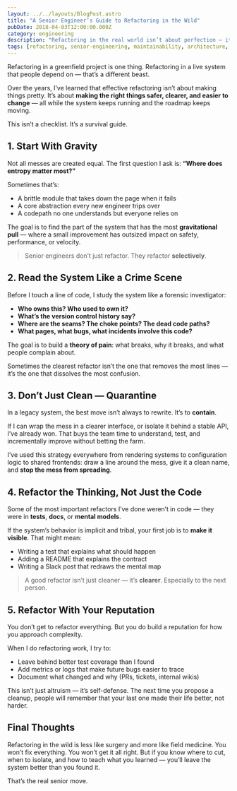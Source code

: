 ```yaml
---
layout: ../../layouts/BlogPost.astro
title: "A Senior Engineer’s Guide to Refactoring in the Wild"
pubDate: 2018-04-03T12:00:00.000Z
category: engineering
description: "Refactoring in the real world isn’t about perfection — it’s about clarity, safety, and knowing where the bodies are buried. Here’s how I approach it when the code is messy, the deadlines are tight, and the system can’t stop running."
tags: [refactoring, senior-engineering, maintainability, architecture, systems-design]
---
```


Refactoring in a greenfield project is one thing. Refactoring in a live system that people depend on — that’s a different beast.

Over the years, I’ve learned that effective refactoring isn’t about making things pretty. It’s about **making the right things safer, clearer, and easier to change** — all while the system keeps running and the roadmap keeps moving.

This isn’t a checklist. It’s a survival guide.


## 1. Start With Gravity

Not all messes are created equal. The first question I ask is: **“Where does entropy matter most?”**

Sometimes that’s:
- A brittle module that takes down the page when it fails
- A core abstraction every new engineer trips over
- A codepath no one understands but everyone relies on

The goal is to find the part of the system that has the most **gravitational pull** — where a small improvement has outsized impact on safety, performance, or velocity.

> Senior engineers don’t just refactor. They refactor **selectively**.


## 2. Read the System Like a Crime Scene

Before I touch a line of code, I study the system like a forensic investigator:

- **Who owns this? Who used to own it?**
- **What’s the version control history say?**
- **Where are the seams? The choke points? The dead code paths?**
- **What pages, what bugs, what incidents involve this code?**

The goal is to build a **theory of pain**: what breaks, why it breaks, and what people complain about.

Sometimes the clearest refactor isn’t the one that removes the most lines — it’s the one that dissolves the most confusion.


## 3. Don’t Just Clean — Quarantine

In a legacy system, the best move isn’t always to rewrite. It’s to **contain**.

If I can wrap the mess in a clearer interface, or isolate it behind a stable API, I’ve already won. That buys the team time to understand, test, and incrementally improve without betting the farm.

I’ve used this strategy everywhere from rendering systems to configuration logic to shared frontends: draw a line around the mess, give it a clean name, and **stop the mess from spreading**.


## 4. Refactor the Thinking, Not Just the Code

Some of the most important refactors I’ve done weren’t in code — they were in **tests**, **docs**, or **mental models**.

If the system’s behavior is implicit and tribal, your first job is to **make it visible**. That might mean:

- Writing a test that explains what should happen
- Adding a README that explains the contract
- Writing a Slack post that redraws the mental map

> A good refactor isn’t just cleaner — it’s **clearer**. Especially to the next person.


## 5. Refactor With Your Reputation

You don’t get to refactor everything. But you do build a reputation for how you approach complexity.

When I do refactoring work, I try to:

- Leave behind better test coverage than I found
- Add metrics or logs that make future bugs easier to trace
- Document what changed and why (PRs, tickets, internal wikis)

This isn’t just altruism — it’s self-defense. The next time you propose a cleanup, people will remember that your last one made their life better, not harder.


## Final Thoughts

Refactoring in the wild is less like surgery and more like field medicine. You won’t fix everything. You won’t get it all right. But if you know where to cut, when to isolate, and how to teach what you learned — you’ll leave the system better than you found it.

That’s the real senior move.
